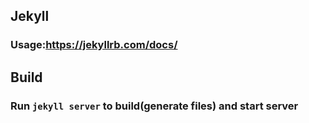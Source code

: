 ## Jekyll
### Usage:https://jekyllrb.com/docs/

## Build
### Run ```jekyll server``` to build(generate files) and start server